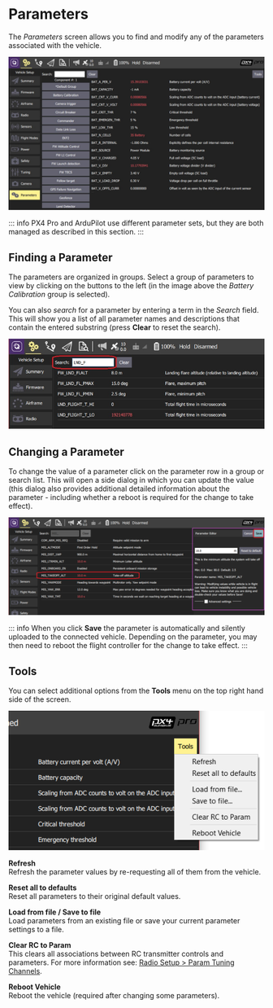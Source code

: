 # Parameters

The *Parameters* screen allows you to find and modify any of the parameters associated with the vehicle.

![Parameters Screen](../../../assets/setup/parameters_px4.jpg)

::: info
PX4 Pro and ArduPilot use different parameter sets, but they are both managed as described in this section.
:::

## Finding a Parameter

The parameters are organized in groups. Select a group of parameters to view by clicking on the buttons to the left (in the image above the *Battery Calibration* group is selected).

You can also *search* for a parameter by entering a term in the *Search* field. This will show you a list of all parameter names and descriptions that contain the entered substring (press **Clear** to reset the search).

![Parameters Search](../../../assets/setup/parameters_search.jpg)

## Changing a Parameter

To change the value of a parameter click on the parameter row in a group or search list. This will open a side dialog in which you can update the value (this dialog also provides additional detailed information about the parameter - including whether a reboot is required for the change to take effect). 

![Changing a parameter value](../../../assets/setup/parameters_changing.png)

::: info
When you click **Save** the parameter is automatically and silently uploaded to the connected vehicle. Depending on the parameter, you may then need to reboot the flight controller for the change to take effect.
:::


## Tools

You can select additional options from the **Tools** menu on the top right hand side of the screen.

![Tools menu](../../../assets/setup/parameters_tools_menu.png)


**Refresh**
<br>Refresh the parameter values by re-requesting all of them from the vehicle.

**Reset all to defaults**
<br>Reset all parameters to their original default values.

**Load from file / Save to file**
<br>Load parameters from an existing file or save your current parameter settings to a file.

**Clear RC to Param**
<br>This clears all associations between RC transmitter controls and parameters. For more information see: [Radio Setup > Param Tuning Channels](../SetupView/Radio.md#param-tuning-channels-px4).

**Reboot Vehicle**
<br>Reboot the vehicle (required after changing some parameters).